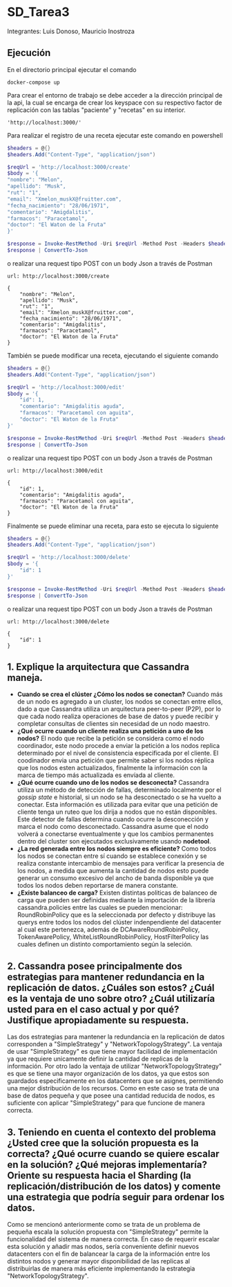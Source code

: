 # SD_Tarea3
Integrantes: Luis Donoso, Mauricio Inostroza

## Ejecución
En el directorio principal ejecutar el comando
```
docker-compose up
```

Para crear el entorno de trabajo se debe acceder a la dirección principal de la api, la cual se encarga de crear los keyspace con su respectivo factor de replicación con las tablas "paciente" y "recetas" en su interior.
```
'http://localhost:3000/'
```

Para realizar el registro de una receta ejecutar este comando en powershell 
```powershell
$headers = @{}
$headers.Add("Content-Type", "application/json")

$reqUrl = 'http://localhost:3000/create'
$body = '{
"nombre": "Melon",
"apellido": "Musk",
"rut": "1",
"email": "Xmelon_muskX@fruitter.com",
"fecha_nacimiento": "28/06/1971",
"comentario": "Amigdalitis",
"farmacos": "Paracetamol",
"doctor": "El Waton de la Fruta"
}'

$response = Invoke-RestMethod -Uri $reqUrl -Method Post -Headers $headers -ContentType 'application/json' -Body $body
$response | ConvertTo-Json
```
o realizar una request tipo POST con un body Json a través de Postman
```
url: http://localhost:3000/create
```
```
{
    "nombre": "Melon",
    "apellido": "Musk",
    "rut": "1",
    "email": "Xmelon_muskX@fruitter.com",
    "fecha_nacimiento": "28/06/1971",
    "comentario": "Amigdalitis",
    "farmacos": "Paracetamol",
    "doctor": "El Waton de la Fruta"
}
```
También se puede modificar una receta, ejecutando el siguiente comando
```powershell
$headers = @{}
$headers.Add("Content-Type", "application/json")

$reqUrl = 'http://localhost:3000/edit'
$body = '{
    "id": 1,
    "comentario": "Amigdalitis aguda",
    "farmacos": "Paracetamol con aguita",
    "doctor": "El Waton de la Fruta"
}'

$response = Invoke-RestMethod -Uri $reqUrl -Method Post -Headers $headers -ContentType 'application/json' -Body $body
$response | ConvertTo-Json
```
o realizar una request tipo POST con un body Json a través de Postman
```
url: http://localhost:3000/edit
```
```
{
    "id": 1,
    "comentario": "Amigdalitis aguda",
    "farmacos": "Paracetamol con aguita",
    "doctor": "El Waton de la Fruta"
}
```
Finalmente se puede eliminar una receta, para esto se ejecuta lo siguiente
```powershell
$headers = @{}
$headers.Add("Content-Type", "application/json")

$reqUrl = 'http://localhost:3000/delete'
$body = '{
    "id": 1
}'

$response = Invoke-RestMethod -Uri $reqUrl -Method Post -Headers $headers -ContentType 'application/json' -Body $body
$response | ConvertTo-Json
```

o realizar una request tipo POST con un body Json a través de Postman
```
url: http://localhost:3000/delete
```
```
{
    "id": 1
}
```

## 1. Explique la arquitectura que Cassandra maneja.
* **Cuando se crea el clúster ¿Cómo los nodos se conectan?** 
Cuando más de un nodo es agregado a un cluster, los nodos se conectan entre ellos, dado a que Cassandra utiliza un arquitectura peer-to-peer (P2P), por lo que cada nodo realiza operaciones de base de datos y puede recibir y completar consultas de clientes sin necesidad de un nodo maestro. 
* **¿Qué ocurre cuando un cliente realiza una petición a uno de los nodos?**
El nodo que recibe la petición se considera como el nodo coordinador, este nodo procede a enviar la petición a los nodos replica determinado por el nivel de consistencia especificada por el cliente. El coodinador envia una petición que permite saber si los nodos réplica que los nodos esten actualizados, finalmente la información con la marca de tiempo más actualizada es envíada al cliente.
* **¿Qué ocurre cuando uno de los nodos se desconecta?**
Cassandra utiliza un método de detección de fallas, determinado localmente por el *gossip state* e historial, si un nodo se ha desconectado o se ha vuelto a conectar. Esta información es utilizada para evitar que una petición de cliente tenga un ruteo que los dirija a nodos que no están disponibles. Este detector de fallas determina cuando ocurre la desconección y marca el nodo como desconectado. Cassandra asume que el nodo volverá a conectarse eventualmente y que los cambios permanentes dentro del cluster son ejecutados exclusivamente usando **nodetool**.
* **¿La red generada entre los nodos siempre es eficiente?**
Como todos los nodos se conectan entre sí cuando se establece conexión y se realiza constante intercambio de mensajes para verificar la presencia de los nodos, a medida que aumenta la cantidad de nodos esto puede generar un consumo excesivo del ancho de banda disponible ya que todos los nodos deben reportarse de manera constante.
* **¿Existe balanceo de carga?**
Existen distintas politicas de balanceo de carga que pueden ser definidas mediante la importación de la librería cassandra.policies entre las cuales se pueden mencionar: RoundRobinPolicy que es la seleccionada por defecto y distribuye las querys entre todos los nodos del clúster indenpendiente del datacenter al cual este pertenezca, además de DCAwareRoundRobinPolicy, TokenAwarePolicy, WhiteListRoundRobinPolicy, HostFilterPolicy las cuales definen un distinto comportamiento según la seleción.
## 2. Cassandra posee principalmente dos estrategias para mantener redundancia en la replicación de datos. ¿Cuáles son estos? ¿Cuál es la ventaja de uno sobre otro? ¿Cuál utilizaría usted para en el caso actual y por qué? Justifique apropiadamente su respuesta.
Las dos estrategias para mantener la redundancia en la replicación de datos corresponden a "SimpleStrategy" y "NetworkTopologyStrategy". La ventaja de usar "SimpleStrategy" es que tiene mayor facilidad de implementación ya que requiere unicamente definir la cantidad de replicas de la información. Por otro lado la ventaja de utilizar "NetworkTopologyStrategy" es que se tiene una mayor organización de los datos, ya que estos son guardados especificamente en los datacenters que se asignes, permitiendo una mejor distribución de los recursos. Como en este caso se trata de una base de datos pequeña y que posee una cantidad reducida de nodos, es suficiente con aplicar "SimpleStrategy" para que funcione de manera correcta.
## 3. Teniendo en cuenta el contexto del problema ¿Usted cree que la solución propuesta es la correcta? ¿Qué ocurre cuando se quiere escalar en la solución? ¿Qué mejoras implementaría? Oriente su respuesta hacia el Sharding (la replicación/distribución de los datos) y comente una estrategia que podría seguir para ordenar los datos.
Como se mencionó anteriormente como se trata de un problema de pequeña escala la solución propuesta con "SimpleStrategy" permite la funcionalidad del sistema de manera correcta. En caso de requerir escalar esta solución y añadir mas nodos, sería conveniente definir nuevos datacenters con el fin de balancear la carga de la información entre los distintos nodos y generar mayor disponibilidad de las replicas al distribuirlas de manera más eficiente implementando la estrategia "NetworkTopologyStrategy". 
